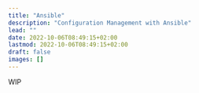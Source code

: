 ```yaml
---
title: "Ansible"
description: "Configuration Management with Ansible"
lead: ""
date: 2022-10-06T08:49:15+02:00
lastmod: 2022-10-06T08:49:15+02:00
draft: false
images: []
---
```


WIP
